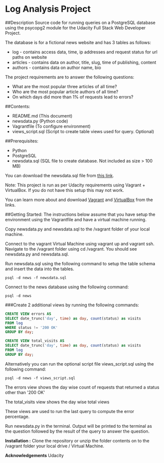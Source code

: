 # Log Analysis Project

##Description
Source code for running queries on a PostgreSQL database using the psycopg2 module for the Udacity Full Stack Web Developer Project. 

The database is for a fictional news website and has 3 tables as follows:

* log - contains access data, time, ip addresses and request status for url paths on website
* articles - contains data on author, title, slug, time of publishing, content
* authors - contains data on author name, bio

The project requirements are to answer the following questions:

* What are the most popular three articles of all time? 
* Who are the most popular article authors of all time?
* On which days did more than 1% of requests lead to errors? 

##Contents:
* README.md (This document)
* newsdata.py (Python code) 
* Vagrantfile (To configure environment)
* views_script.sql (Script to create table views used for query. Optional)


##Prerequisites:
* Python 
* PostgreSQL
* newsdata.sql (SQL file to create database. Not included as size > 100 MB)

You can download the newsdata.sql file from [this link](https://goo.gl/emtXek).

Note: This project is run as per Udacity requirements using Vagrant + VirtualBox. If you do not have this setup this may not work.

You can learn more about and download [Vagrant](https://www.vagrantup.com/) and [VirtualBox](https://www.virtualbox.org/) from the links.

##Getting Started:
The instructions below assume that you have setup the environment using the Vagrantfile and have a virtual machine running.

Copy newsdata.py and newsdata.sql to the /vagrant folder of your local machine.

Connect to the vagrant Virtual Machine using vagrant up and vagrant ssh. Navigate to the /vagrant folder using cd /vagrant. You should see newsdata.py and newsdata.sql.
 
Run newsdata.sql using the following command to setup the table schema and insert the data into the tables.

    psql -d news -f newsdata.sql


Connect to the news database using the following command: 

    psql -d news 

###Create 2 additional views by running the following commands: 

```sql
CREATE VIEW errors AS
SELECT date_trunc('day', time) as day, count(status) as visits
FROM log
WHERE status != '200 OK'
GROUP BY day;

CREATE VIEW total_visits AS
SELECT date_trunc('day', time) as day, count(status) as visits
FROM log
GROUP BY day;
```

Alternatively you can run the optional script file views_script.sql using the following command:

    psql -d news -f views_script.sql

The errors view shows the day wise count of requests that returned a status other than '200 OK'

The total_visits view shows the day wise total views

These views are used to run the last query to compute the error percentage. 

Run newsdata.py in the terminal. Output will be printed to the terminal as the question followed by the result of the query to answer the question.


**Installation :**
Clone the repository or unzip the folder contents on to the /vagrant folder your local drive / Virtual Machine.


**Acknowledgements**
Udacity 

